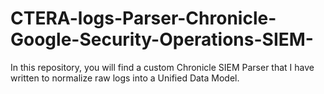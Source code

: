 # CTERA-logs-Parser-Chronicle-Google-Security-Operations-SIEM-
In this repository, you will find a custom Chronicle SIEM Parser that I have written to normalize raw logs into a Unified Data Model.
